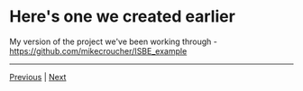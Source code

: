 # Here's one we created earlier

My version of the project we've been working through - https://github.com/mikecroucher/ISBE_example  

***

[Previous](./updates.md) | [Next](./next_steps.md)
